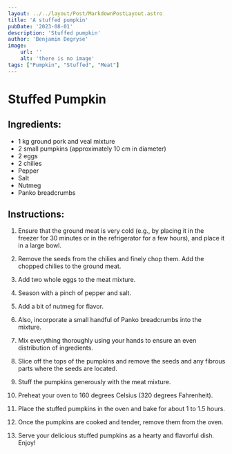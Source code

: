```yaml
---
layout: ../../layout/Post/MarkdownPostLayout.astro
title: 'A stuffed pumpkin'
pubDate: '2023-08-01'
description: 'Stuffed pumpkin'
author: 'Benjamin Degryse'
image:
    url: ''
    alt: 'there is no image'
tags: ["Pumpkin", "Stuffed", "Meat"]
---
```


# Stuffed Pumpkin

## Ingredients:
- 1 kg ground pork and veal mixture
- 2 small pumpkins (approximately 10 cm in diameter)
- 2 eggs
- 2 chilies
- Pepper
- Salt
- Nutmeg
- Panko breadcrumbs

## Instructions:

1. Ensure that the ground meat is very cold (e.g., by placing it in the freezer for 30 minutes or in the refrigerator for a few hours), and place it in a large bowl.

2. Remove the seeds from the chilies and finely chop them. Add the chopped chilies to the ground meat.

3. Add two whole eggs to the meat mixture.

4. Season with a pinch of pepper and salt.

5. Add a bit of nutmeg for flavor.

6. Also, incorporate a small handful of Panko breadcrumbs into the mixture. 

7. Mix everything thoroughly using your hands to ensure an even distribution of ingredients.

8. Slice off the tops of the pumpkins and remove the seeds and any fibrous parts where the seeds are located.

9. Stuff the pumpkins generously with the meat mixture.

10. Preheat your oven to 160 degrees Celsius (320 degrees Fahrenheit).

11. Place the stuffed pumpkins in the oven and bake for about 1 to 1.5 hours. 

12. Once the pumpkins are cooked and tender, remove them from the oven.

13. Serve your delicious stuffed pumpkins as a hearty and flavorful dish. Enjoy!